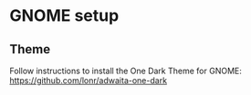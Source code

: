 # GNOME setup

## Theme
Follow instructions to install the One Dark Theme for GNOME: https://github.com/lonr/adwaita-one-dark

